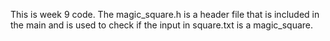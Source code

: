 This is week 9 code. The magic_square.h is a header file that is included in the main and is used to check if the input in square.txt is a magic_square. 
